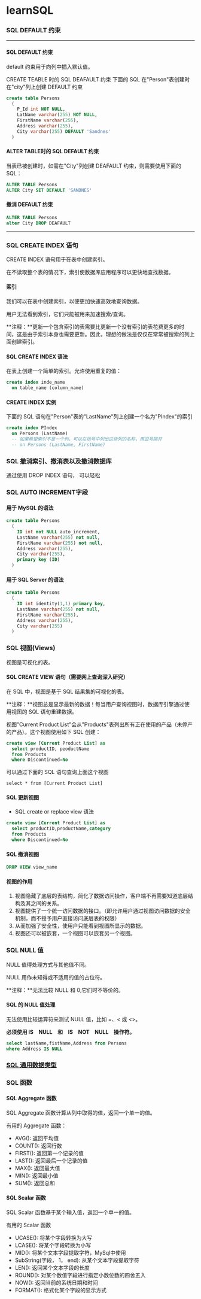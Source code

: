 # learnSQL

### SQL DEFAULT 约束
--------------

#### SQL DEFAULT 约束

default 约束用于向列中插入默认值。

CREATE TEABLE 时的 SQL DEAFAULT 约束
下面的 SQL 在"Person"表创建时在"city"列上创建 DEFAULT 约束

``` sql
create table Persons
  (
    P_Id int NOT NULL,
    LatName varchar(255) NOT NULL,
    FirstName varchar(255),
    Address varchar(255),
    City varchar(255) DEFAULT 'Sandnes'
  )
```
#### ALTER TABLE时的 SQL DEFAULT 约束

当表已被创建时，如需在"City"列创建 DEAFAULT 约束，则需要使用下面的 SQL：

``` sql
ALTER TABLE Persons
ALTER City SET DEFAULT 'SANDNES'
```

#### 撤消 DEFAULT 约束

``` sql
ALTER TABLE Persons
alter City DROP DEAFAULT
```

----------------

### SQL CREATE INDEX 语句

CREATE INDEX 语句用于在表中创建索引。

在不读取整个表的情况下，索引使数据库应用程序可以更快地查找数据。

#### 索引

我们可以在表中创建索引，以便更加快速高效地查询数据。

用户无法看到索引，它们只能被用来加速搜索/查询。

**注释：**更新一个包含索引的表需要比更新一个没有索引的表花费更多的时间，这是由于索引本身也需要更新。因此，理想的做法是仅仅在常常被搜索的列上面创建索引。

#### SQL CREATE INDEX 语法

在表上创建一个简单的索引。允许使用重复的值：

``` sql
create index inde_name
  on table_name (column_name)
```

#### CREATE INDEX 实例

下面的 SQL 语句在"Person"表的"LastName"列上创建一个名为"PIndex"的索引

``` sql
create index PIndex
  on Persons (LastName)
  -- 如果希望索引不是一个列，可以在括号中列出这些列的名称，用逗号隔开
  -- on Persons (LastName, FirstName)
```

### SQL 撤消索引、撤消表以及撤消数据库

通过使用 DROP INDEX 语句， 可以轻松

### SQL AUTO INCREMENT字段

#### 用于 MySQL 的语法

``` sql
create table Persons
  (
    ID int not NULL auto_increment,
    LastName varchar(255) not null,
    FirstName varchar(255) not null,
    Address varchar(255),
    City varchar(255),
    primary key (ID)
  )
```

#### 用于 SQL Server 的语法

``` sql
create table Persons
  (
    ID int identity(1,1) primary key,
    LastName varchar(255) not null,
    FirstName varchar(255),
    Address varchar(255),
    City varchar(255)
  )
```

### SQL 视图(Views)

视图是可视化的表。

#### SQL CREATE VIEW 语句（需要网上查询深入研究）

在 SQL 中，视图是基于 SQL 结果集的可视化的表。

**注释：**视图总是显示最新的数据！每当用户查询视图时，数据库引擎通过使用视图的 SQL 语句重建数据。

视图"Current Product List"会从"Products"表列出所有正在使用的产品（未停产的产品）。这个视图使用如下 SQL 创建：

``` sql
create view [Current Product List] as
  select productID, peoductName
  from Products
  where Discontinued=No
```

可以通过下面的 SQL 语句查询上面这个视图

`select * from [Current Product List]`

#### SQL 更新视图

- SQL create or replace view 语法

``` sql
create view [Current Product List] as
  select productID,productName,category
  from Products
  where Discontinued=No
```

#### SQL 撤消视图

``` sql
DROP VIEW view_name
```

#### 视图的作用

1. 视图隐藏了底层的表结构，简化了数据访问操作，客户端不再需要知道底层结构及其之间的关系。
2. 视图提供了一个统一访问数据的接口。（即允许用户通过视图访问数据的安全机制，而不授予用户直接访问底层表的权限）
3. 从而加强了安全性，使用户只能看到视图所显示的数据。
4. 视图还可以被嵌套，一个视图可以嵌套另一个视图。

### SQL NULL 值

NULL 值得处理方式与其他值不同。

NULL 用作未知得或不适用的值的占位符。

**注释：**无法比较 NULL 和 0;它们时不等价的。

#### SQL 的 NULL 值处理

无法使用比较运算符来测试 NULL 值，比如 =、< 或 <>。

**必须使用 IS　NULL　和　IS　NOT　NULL　操作符。**

``` sql
select lastName,fistName,Address from Persons
where Address IS NULL
```

### [SQL 通用数据类型](http://www.runoob.com/sql/sql-datatypes-general.html)

### SQL 函数

#### SQL Aggregate 函数

SQL Aggregate 函数计算从列中取得的值，返回一个单一的值。

有用的 Aggregate 函数：

- AVG(): 返回平均值
- COUNT(): 返回行数
- FIRST(): 返回第一个记录的值
- LAST(): 返回最后一个记录的值
- MAX(): 返回最大值
- MIN(): 返回最小值
- SUM(): 返回总和

#### SQL Scalar 函数

SQL Scalar 函数基于某个输入值，返回一个单一的值。

有用的 Scalar 函数

- UCASE(): 将某个字段转换为大写
- LCASE(): 将某个字段转换为小写
- MID(): 将某个文本字段提取字符，MySql中使用
- SubString(字段， 1， end): 从某个文本字段提取字符
- LEN(): 返回某个文本字段的长度
- ROUND(): 对某个数值字段进行指定小数位数的四舍五入
- NOW(): 返回当前的系统日期和时间
- FORMAT(): 格式化某个字段的显示方式
